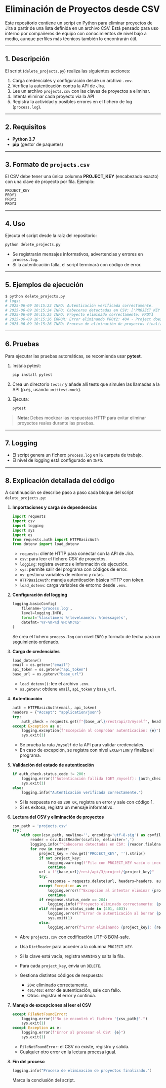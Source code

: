 # **Eliminación de Proyectos desde CSV**

Este repositorio contiene un script en Python para eliminar proyectos de Jira a partir de una lista definida en un archivo CSV. Está pensado para uso interno por compañeros de equipo con conocimientos de nivel bajo a medio, aunque perfiles más técnicos también lo encontrarán útil.

---

## 1. Descripción

El script (`delete_projects.py`) realiza las siguientes acciones:

1. Carga credenciales y configuración desde un archivo `.env`.
2. Verifica la autenticación contra la API de Jira.
3. Lee un archivo `projects.csv` con las claves de proyectos a eliminar.
4. Intenta eliminar cada proyecto vía la API
5. Registra la actividad y posibles errores en el fichero de log (`process.log`).

---

## 2. Requisitos

* **Python 3.7**
* **pip** (gestor de paquetes)

---

## 3. Formato de `projects.csv`

El CSV debe tener una única columna **PROJECT\_KEY** (encabezado exacto) con una clave de proyecto por fila. Ejemplo:

```csv
PROJECT_KEY
PROY1
PROY2
PROY3
```

---

## 4. Uso

Ejecuta el script desde la raíz del repositorio:

```bash
python delete_projects.py
```

* Se registrarán mensajes informativos, advertencias y errores en `process.log`.
* Si la autenticación falla, el script terminará con código de error.

---

## 5. Ejemplos de ejecución

```bash
$ python delete_projects.py
# logs:
# 2025-06-09 10:15:23 INFO: Autenticación verificada correctamente.
# 2025-06-09 10:15:24 INFO: Cabeceras detectadas en CSV: ['PROJECT_KEY']
# 2025-06-09 10:15:25 INFO: Proyecto eliminado correctamente: PROY1
# 2025-06-09 10:15:26 ERROR: Error eliminando PROY2: 404 - Project does not exist
# 2025-06-09 10:15:26 INFO: Proceso de eliminación de proyectos finalizado.
```

---

## 6. Pruebas

Para ejecutar las pruebas automáticas, se recomienda usar **pytest**.

1. Instala pytest:

   ```bash
   pip install pytest
   ```
2. Crea un directorio `tests/` y añade allí tests que simulen las llamadas a la API (p.ej., usando `unittest.mock`).
3. Ejecuta:

   ```bash
   pytest
   ```

> **Nota:** Debes mockear las respuestas HTTP para evitar eliminar proyectos reales durante las pruebas.

---

## 7. Logging

* El script genera un fichero `process.log` en la carpeta de trabajo.
* El nivel de logging está configurado en `INFO`.

---

## 8. Explicación detallada del código

A continuación se describe paso a paso cada bloque del script `delete_projects.py`:

1. **Importaciones y carga de dependencias**

   ```python
   import requests
   import csv
   import logging
   import sys
   import os
   from requests.auth import HTTPBasicAuth
   from dotenv import load_dotenv
   ```

   * `requests`: cliente HTTP para conectar con la API de Jira.
   * `csv`: para leer el fichero CSV de proyectos.
   * `logging`: registra eventos e información de ejecución.
   * `sys`: permite salir del programa con códigos de error.
   * `os`: gestiona variables de entorno y rutas.
   * `HTTPBasicAuth`: maneja autenticación básica HTTP con token.
   * `load_dotenv`: carga variables de entorno desde `.env`.

2. **Configuración del logging**

   ```python
   logging.basicConfig(
       filename='process.log',
       level=logging.INFO,
       format='%(asctime)s %(levelname)s: %(message)s',
       datefmt='%Y-%m-%d %H:%M:%S'
   )
   ```

   Se crea el fichero `process.log` con nivel `INFO` y formato de fecha para un seguimiento ordenado.

3. **Carga de credenciales**

   ```python
   load_dotenv()
   email = os.getenv("email")
   api_token = os.getenv("api_token")
   base_url = os.getenv("base_url")
   ```

   * `load_dotenv()`: lee el archivo `.env`.
   * `os.getenv`: obtiene `email`, `api_token` y `base_url`.

4. **Autenticación**

   ```python
   auth = HTTPBasicAuth(email, api_token)
   headers = {"Accept": "application/json"}
   try:
       auth_check = requests.get(f"{base_url}/rest/api/3/myself", headers=headers, auth=auth)
   except Exception as e:
       logging.exception(f"Excepción al comprobar autenticación: {e}")
       sys.exit(1)
   ```

   * Se prueba la ruta `/myself` de la API para validar credenciales.
   * En caso de excepción, se registra con nivel `EXCEPTION` y finaliza el programa.

5. **Validación del estado de autenticación**

   ```python
   if auth_check.status_code != 200:
       logging.error(f"Autenticación fallida (GET /myself): {auth_check.status_code} - {auth_check.text}")
       sys.exit(1)
   else:
       logging.info("Autenticación verificada correctamente.")
   ```

   * Si la respuesta no es `200 OK`, registra un error y sale con código 1.
   * Si es exitosa, registra un mensaje informativo.

6. **Lectura del CSV y eliminación de proyectos**

   ```python
   csv_path = 'projects.csv'
   try:
       with open(csv_path, newline='', encoding='utf-8-sig') as csvfile:
           reader = csv.DictReader(csvfile, delimiter=',')
           logging.info(f"Cabeceras detectadas en CSV: {reader.fieldnames}")
           for row in reader:
               project_key = row.get('PROJECT_KEY', '').strip()
               if not project_key:
                   logging.warning(f"Fila con PROJECT_KEY vacío o inexistente: {row}")
                   continue
               url = f"{base_url}/rest/api/3/project/{project_key}"
               try:
                   response = requests.delete(url, headers=headers, auth=auth)
               except Exception as e:
                   logging.error(f"Excepción al intentar eliminar {project_key}: {e}")
                   continue
               if response.status_code == 204:
                   logging.info(f"Proyecto eliminado correctamente: {project_key}")
               elif response.status_code in (401, 403):
                   logging.error(f"Error de autenticación al borrar {project_key}: {response.status_code} - {response.text}")
                   sys.exit(1)
               else:
                   logging.error(f"Error eliminando {project_key}: {response.status_code} - {response.text}")
   ```

   * Abre `projects.csv` con codificación UTF-8 BOM-safe.
   * Usa `DictReader` para acceder a la columna `PROJECT_KEY`.
   * Si la clave está vacía, registra `WARNING` y salta la fila.
   * Para cada `project_key`, envía un `DELETE`.
   * Gestiona distintos códigos de respuesta:

     * `204`: eliminado correctamente.
     * `401/403`: error de autenticación, sale con fallo.
     * Otros: registra el error y continúa.

7. **Manejo de excepciones al leer el CSV**

   ```python
   except FileNotFoundError:
       logging.error(f"No se encontró el fichero '{csv_path}'.")
       sys.exit(1)
   except Exception as e:
       logging.error(f"Error al procesar el CSV: {e}")
       sys.exit(1)
   ```

   * `FileNotFoundError`: el CSV no existe, registro y salida.
   * Cualquier otro error en la lectura procesa igual.

8. **Fin del proceso**

   ```python
   logging.info("Proceso de eliminación de proyectos finalizado.")
   ```

   Marca la conclusión del script.